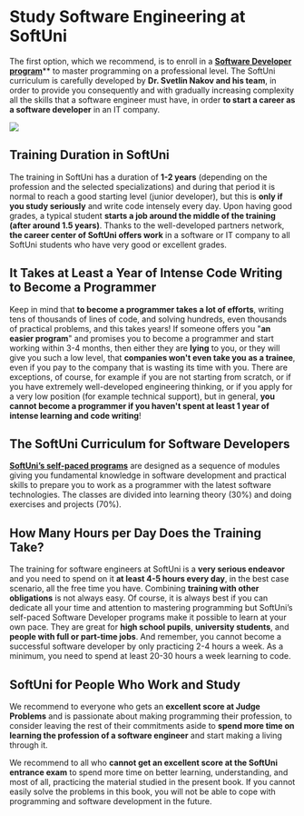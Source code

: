 # Study Software Engineering at SoftUni

The first option, which we recommend, is to enroll in a [**Software Developer program**](https://learn.softuni.org/catalog?utm_source=FreeProgrammingBooks&utm_medium=text&utm_campaign=C%23Book)** to master programming on a professional level. The SoftUni curriculum is carefully developed by **Dr. Svetlin Nakov and his team**, in order to provide you consequently and with gradually increasing complexity all the skills that a software engineer must have, in order **to start a career as a software developer** in an IT company.

![](/assets/chapter-0-images/SoftUni-Interactive-Classroom-Video.png)

## Training Duration in SoftUni

The training in SoftUni has a duration of **1-2 years** (depending on the profession and the selected specializations) and during that period it is normal to reach a good starting level (junior developer), but this is **only if you study seriously** and write code intensely every day. Upon having good grades, a typical student **starts a job around the middle of the training (after around 1.5 years)**. Thanks to the well-developed partners network, **the career center of SoftUni offers work** in a software or IT company to all SoftUni students who have very good or excellent grades.

## It Takes at Least a Year of Intense Code Writing to Become a Programmer

Keep in mind that **to become a programmer takes a lot of efforts**, writing tens of thousands of lines of code, and solving hundreds, even thousands of practical problems, and this takes years! If someone offers you "**an easier program**" and promises you to become a programmer and start working within 3-4 months, then either they are **lying** to you, or they will give you such a low level, that **companies won't even take you as a trainee**, even if you pay to the company that is wasting its time with you. There are exceptions, of course, for example if you are not starting from scratch, or if you have extremely well-developed engineering thinking, or if you apply for a very low position (for example technical support), but in general, **you cannot become a programmer if you haven't spent at least 1 year of intense learning and code writing**!

<!-- ## The Entrance Exam in SoftUni

In order **to enroll at SoftUni** you need to attend an **entrance exam** in "Programming Basics" on the material from this book. If you easily solve the problems in this book, then you are ready for the exam. Also, pay attention to the chapters on **preparation for the practical exam in programming**. They will give you a good idea of the level of difficulty of the exam and the types of tasks that you need to learn solving.

If the tasks from the book and the preparation examples are hard for you, then you **need more preparation**. Enroll for the [free course in "Programming Basics"](https://softuni.org) or go through the book carefully one more time, without skipping solving **the problems in any of the studied topics**! You must learn how **to solve them with ease**, without helping yourselves with the guidelines and the sample solutions.-->

## The SoftUni Curriculum for Software Developers

**[SoftUni’s self-paced programs](https://learn.softuni.org/catalog?utm_source=FreeProgrammingBooks&utm_medium=text&utm_campaign=C%23Book)** are designed as a sequence of modules giving you fundamental knowledge in software development and practical skills to prepare you to work as a programmer with the latest software technologies. The classes are divided into learning theory (30%) and doing exercises and projects (70%).

## How Many Hours per Day Does the Training Take?

The training for software engineers at SoftUni is a **very serious endeavor** and you need to spend on it **at least 4-5 hours every day**, in the best case scenario, all the free time you have. Combining **training with other obligations** is not always easy. Of course, it is always best if you can dedicate all your time and attention to mastering programming but SoftUni’s self-paced Software Developer programs make it possible to learn at your own pace. They are great for **high school pupils**, **university students**, and **people with full or part-time jobs**. And remember, you cannot become a successful software developer by only practicing 2-4 hours a week. As a minimum, you need to spend at least 20-30 hours a week learning to code.

## SoftUni for People Who Work and Study

We recommend to everyone who gets an **excellent score at Judge Problems** and is passionate about making programming their profession, to consider leaving the rest of their commitments aside to **spend more time on learning the profession of a software engineer** and start making a living through it.

We recommend to all who **cannot get an excellent score at the SoftUni entrance exam** to spend more time on better learning, understanding, and most of all, practicing the material studied in the present book. If you cannot easily solve the problems in this book, you will not be able to cope with programming and software development in the future.

